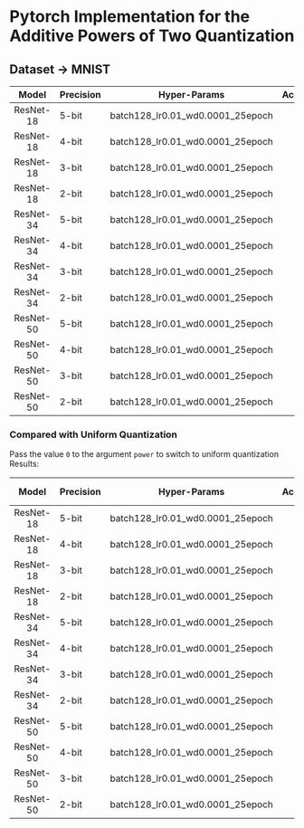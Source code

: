 # Pytorch Implementation for the Additive Powers of Two Quantization

## Dataset -> MNIST

|   Model   | Precision | Hyper-Params                          | Accuracy |
| :-------: | --------- | ------------------------------------- | -------- |
| ResNet-18 | 5-bit     | batch128_lr0.01_wd0.0001_25epoch      |     |
| ResNet-18 | 4-bit     | batch128_lr0.01_wd0.0001_25epoch      |     |
| ResNet-18 | 3-bit     | batch128_lr0.01_wd0.0001_25epoch      |     |
| ResNet-18 | 2-bit     | batch128_lr0.01_wd0.0001_25epoch      |     |
| ResNet-34 | 5-bit     | batch128_lr0.01_wd0.0001_25epoch      |     |
| ResNet-34 | 4-bit     | batch128_lr0.01_wd0.0001_25epoch      |     |
| ResNet-34 | 3-bit     | batch128_lr0.01_wd0.0001_25epoch      |     |
| ResNet-34 | 2-bit     | batch128_lr0.01_wd0.0001_25epoch      |     |
| ResNet-50 | 5-bit     | batch128_lr0.01_wd0.0001_25epoch      |     |
| ResNet-50 | 4-bit     | batch128_lr0.01_wd0.0001_25epoch      |     |
| ResNet-50 | 3-bit     | batch128_lr0.01_wd0.0001_25epoch      |     |
| ResNet-50 | 2-bit     | batch128_lr0.01_wd0.0001_25epoch      |     |

### Compared with Uniform Quantization

Pass the value `0` to the argument `power` to switch to uniform quantization
Results:

|   Model   | Precision | Hyper-Params                      | Accuracy | Compared with APoT |
| :-------: | --------- | --------------------------------- | -------- | ------------------ |
| ResNet-18 | 5-bit     | batch128_lr0.01_wd0.0001_25epoch  |     |            |
| ResNet-18 | 4-bit     | batch128_lr0.01_wd0.0001_25epoch  |     |            |
| ResNet-18 | 3-bit     | batch128_lr0.01_wd0.0001_25epoch  |     |            |
| ResNet-18 | 2-bit     | batch128_lr0.01_wd0.0001_25epoch  |     |            |
| ResNet-34 | 5-bit     | batch128_lr0.01_wd0.0001_25epoch  |     |            |
| ResNet-34 | 4-bit     | batch128_lr0.01_wd0.0001_25epoch  |     |            |
| ResNet-34 | 3-bit     | batch128_lr0.01_wd0.0001_25epoch  |     |            |
| ResNet-34 | 2-bit     | batch128_lr0.01_wd0.0001_25epoch  |     |            |
| ResNet-50 | 5-bit     | batch128_lr0.01_wd0.0001_25epoch  |     |            |
| ResNet-50 | 4-bit     | batch128_lr0.01_wd0.0001_25epoch  |     |            |
| ResNet-50 | 3-bit     | batch128_lr0.01_wd0.0001_25epoch  |     |            |
| ResNet-50 | 2-bit     | batch128_lr0.01_wd0.0001_25epoch  |     |            |
